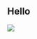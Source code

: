 
## Hello

![](https://hnet.com/video-to-gif/download/20210407-21-0SE4qdZTl1pgoRia-Chu5Eh/Hnet-image.gif)

